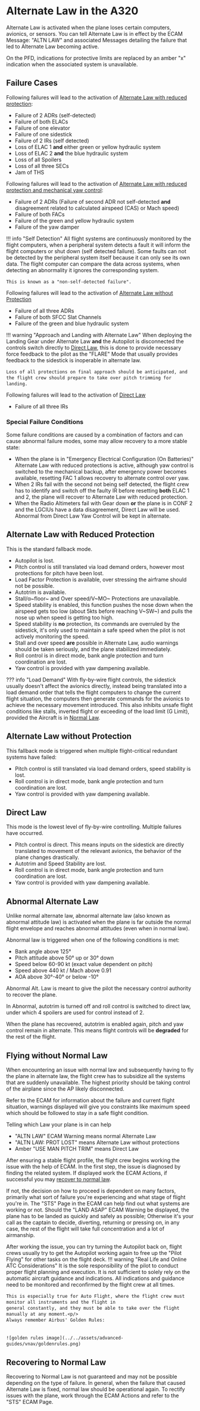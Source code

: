 # Alternate Law in the A320

Alternate Law is activated when the plane loses certain computers, avionics, or sensors. You can tell Alternate Law is in effect by the ECAM Message: "ALTN LAW" and associated Messages detailing the failure that led to Alternate Law becoming active.

On the PFD, indications for protective limits are replaced by an amber "x" indication when the associated system is unavailable.

## Failure Cases

Following failures will lead to the activation of [Alternate Law with reduced protection](#alternate-law-with-reduced-protection):

- Failure of 2 ADRs (self-detected)
- Failure of both ELACs
- Failure of one elevator
- Failure of one sidestick
- Failure of 2 IRs (self detected)
- Loss of ELAC 1 **and** either green or yellow hydraulic system 
- Loss of ELAC 2 **and** the blue hydraulic system
- Loss of all Spoilers
- Loss of all three SECs
- Jam of THS

Following failures will lead to the activation of [Alternate Law with reduced protection and mechanical yaw control](#alternate-law-with-reduced-protection):

- Failure of 2 ADRs (Failure of second ADR not self-detected **and** disagreement related to calculated airspeed (CAS) or Mach speed)
- Failure of both FACs
- Failure of the green and yellow hydraulic system
- Failure of the yaw damper

!!! info "Self Detection"
    All flight systems are continuously monitored by the flight computers, when a peripheral system detects a fault it will inform the flight computers or shut down (self detected failure). 
    Some faults can not be detected by the peripheral system itself because it can only see its own data. 
    The flight computer can compare the data across systems, when detecting an abnormality it ignores the corresponding system. 
    
    This is known as a "non-self-detected failure".     

Following failures will lead to the activation of [Alternate Law without Protection](#alternate-law-without-protection)

- Failure of all three ADRs
- Failure of both SFCC Slat Channels 
- Failure of the green and blue hydraulic system

!!! warning "Approach and Landing with Alternate Law"
    When deploying the Landing Gear under Alternate Law **and** the Autopilot is disconnected
    the controls switch directly to [Direct Law](#direct-law), this is done to provide necessary force feedback to the pilot as the "FLARE" Mode that usually provides feedback to the sidestick is inoperable in alternate law.
    
    Loss of all protections on final approach should be anticipated, and the flight crew should prepare to take over pitch trimming for landing.  

Following failures will lead to the activation of [Direct Law](#Direct-Law)
- Failure of all three IRs

### Special Failure Conditions
Some failure conditions are caused by a combination of factors and can cause abnormal failure modes, some may allow recovery to a more stable state:

- When the plane is in "Emergency Electrical Configuration (On Batteries)" Alternate Law with reduced protections is active, although yaw control is switched to the mechanical backup, after emergency power becomes available, resetting FAC 1 allows recovery to alternate control over yaw.
- When 2 IRs fail with the second not being self detected, the flight crew has to identify and switch off the faulty IR before resetting **both** ELAC 1 and 2, the plane will recover to Alternate Law with reduced protection.
- When the Radio Altimeters fail with Gear down **or** the plane is in CONF 2 and the LGCIUs have a data disagreement, Direct Law will be used. Abnormal from Direct Law Yaw Control will be kept in alternate.

## Alternate Law with Reduced Protection
This is the standard fallback mode.

- Autopilot is lost.
- Pitch control is still translated via load demand orders, however most protections for pitch have been lost.
- Load Factor Protection is available, over stressing the airframe should not be possible.
- Autotrim is available.
- Stall/&alpha;~floor~ and Over speed/V~MO~ Protections are unavailable.
- Speed stability is enabled, this function pushes the nose down when the airspeed gets too low (about 5kts before reaching V~SW~) and pulls the nose up when speed is getting too high.
- Speed stability is **no** protection, its commands are overruled by the sidestick, it's only used to maintain a safe speed when the pilot is not actively monitoring the speed.
- Stall and over speed **are** possible in Alternate Law, audio warnings should be taken seriously, and the plane stabilized immediately.
- Roll control is in direct mode, bank angle protection and turn coordination are lost.
- Yaw control is provided with yaw dampening available.

??? info "Load Demand"
    With fly-by-wire flight controls, the sidestick usually doesn't affect the avionics directly, instead being translated into a load demand order that tells the flight computers to change the current flight situation, the computers then generate commands for the avionics to achieve the necessary movement introduced.
    This also inhibits unsafe flight conditions like stalls, inverted flight or exceeding of the load limit (G Limit), provided the Aircraft is in [Normal Law](overview.md).

## Alternate Law without Protection
This fallback mode is triggered when multiple flight-critical redundant systems have failed:

- Pitch control is still translated via load demand orders, speed stability is lost. 
- Roll control is in direct mode, bank angle protection and turn coordination are lost.
- Yaw control is provided with yaw dampening available.

## Direct Law
This mode is the lowest level of fly-by-wire controlling. Multiple failures have occurred.

- Pitch control is direct. This means inputs on the sidestick are directly translated to movement of the relevant avionics, the behavior of the plane changes drastically.
- Autotrim and Speed Stability are lost.
- Roll control is in direct mode, bank angle protection and turn coordination are lost.
- Yaw control is provided with yaw dampening available.


## Abnormal Alternate Law
Unlike normal alternate law, abnormal alternate law (also known as abnormal attitude law) is activated when the plane is far outside the normal flight envelope and reaches abnormal attitudes (even when in normal law).

Abnormal law is triggered when one of the following conditions is met:
- Bank angle above 125°
- Pitch attitude above 50° up or 30° down
- Speed below 60-90 kt (exact value dependent on pitch)
- Speed above 440 kt / Mach above 0.91
- AOA above 30°-40° or below -10°

Abnormal Alt. Law is meant to give the pilot the necessary control authority to recover the plane.

In Abnormal, autotrim is turned off and roll control is switched to direct law, under which 4 spoilers are used for control instead of 2.

When the plane has recovered, autotrim is enabled again, pitch and yaw control remain in alternate. This means flight controls will be **degraded** for the rest of the flight.

## Flying without Normal Law
When encountering an issue with normal law and subsequently having to fly the plane in alternate law, the flight crew has
to subsidize all the systems that are suddenly unavailable. The highest priority should be taking control of the airplane since the AP
likely disconnected.

Refer to the ECAM for information about the failure and current flight situation, warnings displayed will give you constraints like maximum speed which should be followed to stay
in a safe flight condition.

Telling which Law your plane is in can help
- "ALTN LAW" ECAM Warning means normal Alternate Law
- "ALTN LAW: PROT LOST" means Alternate Law without protections
- Amber "USE MAN PITCH TRIM" means Direct Law

After ensuring a stable flight profile, the flight crew begins working the issue with the help of ECAM. In the first step, the issue is
diagnosed by finding the related system. If displayed work the ECAM Actions, if successful you may [recover to normal law](Recovering-to-Normal-Law).

If not, the decision on how to proceed is dependent on many factors, primarily what sort of failure you're experiencing and what stage of flight you're in. The "STS" Page in the ECAM can help find out what systems are working or not.
Should the "LAND ASAP" ECAM Warning be displayed, the plane has to be landed as quickly and safely as possible; Otherwise it's your call as the captain to decide,
diverting, returning or pressing on, in any case, the rest of the flight will take full concentration and a lot of airmanship.

After working the issue, you can try turning the Autopilot back on, flight crews usually try to get the Autopilot working again to free up the "Pilot Flying" for other tasks on the flight deck.
!!! warning "Real Life and Online ATC Considerations"
    It is the sole responsibility of the pilot to conduct proper flight planning and execution. It is not sufficient 
    to solely rely on the automatic aircraft guidance and indications. All indications and guidance need to be 
    monitored and reconfirmed by the flight crew at all times.


    This is especially true for Auto Flight, where the flight crew must monitor all instruments and the flight in
    general constantly, and they must be able to take over the flight manually at any moment.<p/>
    Always remember Airbus' Golden Rules:


    ![golden rules image](../../assets/advanced-guides/vnav/goldenrules.png)

## Recovering to Normal Law
Recovering to Normal Law is not guaranteed and may not be possible depending on the type of failure.
In general, when the failure that caused Alternate Law is fixed, normal law should be operational again. 
To rectify issues with the plane, work through the ECAM Actions and refer to the "STS" ECAM Page. 